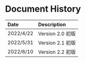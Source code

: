 # Document History

| Date       | Description                           |
| :----      | :-------------------------------------|
| 2022/4/22  | Version 2.0 初版                      |
| 2022/5/31  | Version 2.1 初版                      |
| 2022/6/10  | Version 2.2 初版                      |
